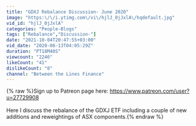 ```yaml
---
title: "GDXJ Rebalance Discussion- June 2020"
image: "https:\/\/i.ytimg.com\/vi\/hjlJ_0jJxlA\/hqdefault.jpg"
vid_id: "hjlJ_0jJxlA"
categories: "People-Blogs"
tags: ["Rebalance","Discussion-"]
date: "2021-10-04T20:47:55+03:00"
vid_date: "2020-06-13T04:05:29Z"
duration: "PT18M40S"
viewcount: "2246"
likeCount: "41"
dislikeCount: "0"
channel: "Between the Lines Finance"
---
```

{% raw %}Sign up to Patreon page here: <a rel="nofollow" target="blank" href="https://www.patreon.com/user?u=27729908">https://www.patreon.com/user?u=27729908</a><br /><br />Here I discuss the rebalance of the GDXJ ETF including a couple of new additions and reweightings of ASX components.{% endraw %}
